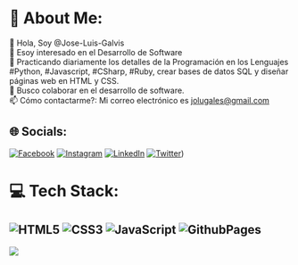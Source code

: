 # 💫 About Me:
👋 Hola, Soy @Jose-Luis-Galvis<br>👀 Esoy interesado en el Desarrollo de Software<br>🌱 Practicando diariamente los detalles de la Programación en los Lenguajes #Python, #Javascript, #CSharp, #Ruby, crear bases de datos SQL y diseñar páginas web en HTML y CSS.<br>💞️ Busco colaborar en el desarrollo de software.<br>📫 Cómo contactarme?: Mi correo electrónico es jolugales@gmail.com


## 🌐 Socials:
[![Facebook](https://img.shields.io/badge/Facebook-%231877F2.svg?logo=Facebook&logoColor=white)](https://facebook.com/https://www.facebook.com/profile.php?id=100046965497737) [![Instagram](https://img.shields.io/badge/Instagram-%23E4405F.svg?logo=Instagram&logoColor=white)](https://instagram.com/https://www.instagram.com/jose_galvis65/) [![LinkedIn](https://img.shields.io/badge/LinkedIn-%230077B5.svg?logo=linkedin&logoColor=white)](https://linkedin.com/in/https://www.linkedin.com/in/jos%C3%A9-luis-galvis-escobar-1344821a2/)  [![Twitter](https://img.shields.io/badge/Twitter-%230077B5.svg?logo=twitter&logoColor=white)](https://x.com/JosegalvisDip))

# 💻 Tech Stack:
![HTML5](https://img.shields.io/badge/html5-%23E34F26.svg?style=for-the-badge&logo=html5&logoColor=white) ![CSS3](https://img.shields.io/badge/css3-%231572B6.svg?style=for-the-badge&logo=css3&logoColor=white) ![JavaScript](https://img.shields.io/badge/javascript-%23323330.svg?style=for-the-badge&logo=javascript&logoColor=%23F7DF1E) ![GithubPages](https://img.shields.io/badge/github%20pages-121013?style=for-the-badge&logo=github&logoColor=white)
---
[![](https://visitcount.itsvg.in/api?id=JoseLuisGalvis&icon=0&color=0)](https://visitcount.itsvg.in)

<!-- Proudly created with GPRM ( https://gprm.itsvg.in ) -->

